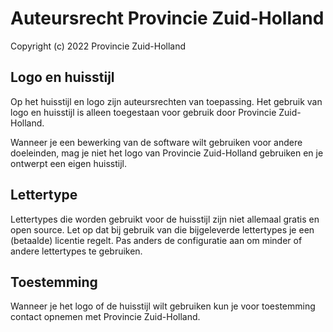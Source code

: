 # Auteursrecht Provincie Zuid-Holland

Copyright (c) 2022 Provincie Zuid-Holland

## Logo en huisstijl

Op het huisstijl en logo zijn auteursrechten van toepassing. Het gebruik van logo en huisstijl is alleen toegestaan voor gebruik door Provincie Zuid-Holland.

Wanneer je een bewerking van de software wilt gebruiken voor andere doeleinden, mag je niet het logo van Provincie Zuid-Holland gebruiken en je ontwerpt een eigen huisstijl.

## Lettertype

Lettertypes die worden gebruikt voor de huisstijl zijn niet allemaal gratis en open source. Let op dat bij gebruik van die bijgeleverde lettertypes je een (betaalde) licentie regelt. Pas anders de configuratie aan om minder of andere lettertypes te gebruiken.

## Toestemming

Wanneer je het logo of de huisstijl wilt gebruiken kun je voor toestemming contact opnemen met Provincie Zuid-Holland.

